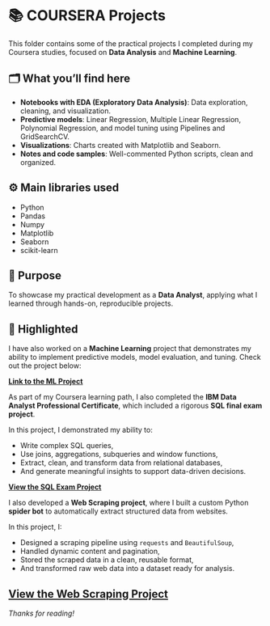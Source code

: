# 📚 COURSERA Projects

This folder contains some of the practical projects I completed during my Coursera studies, focused on **Data Analysis** and **Machine Learning**.

## 🗂️ What you’ll find here

- **Notebooks with EDA (Exploratory Data Analysis)**: Data exploration, cleaning, and visualization.
- **Predictive models**: Linear Regression, Multiple Linear Regression, Polynomial Regression, and model tuning using Pipelines and GridSearchCV.
- **Visualizations**: Charts created with Matplotlib and Seaborn.
- **Notes and code samples**: Well-commented Python scripts, clean and organized.

## ⚙️ Main libraries used

- Python
- Pandas
- Numpy
- Matplotlib
- Seaborn
- scikit-learn

## 📌 Purpose

To showcase my practical development as a **Data Analyst**, applying what I learned through hands-on, reproducible projects.

## 🌟 Highlighted 

I have also worked on a **Machine Learning** project that demonstrates my ability to implement predictive models, model evaluation, and tuning. Check out the project below:

[**Link to the ML Project**](https://github.com/Tzantza/coursera/blob/main/Practice_project_insurance.ipynb)

As part of my Coursera learning path, I also completed the **IBM Data Analyst Professional Certificate**, which included a rigorous **SQL final exam project**.  

In this project, I demonstrated my ability to:
- Write complex SQL queries,
- Use joins, aggregations, subqueries and window functions,
- Extract, clean, and transform data from relational databases,
- And generate meaningful insights to support data-driven decisions.

[**View the SQL Exam Project**](https://github.com/Tzantza/coursera/blob/main/sql-final-project-v2.ipynb)

I also developed a **Web Scraping project**, where I built a custom Python **spider bot** to automatically extract structured data from websites.  

In this project, I:
- Designed a scraping pipeline using `requests` and `BeautifulSoup`,
- Handled dynamic content and pagination,
- Stored the scraped data in a clean, reusable format,
- And transformed raw web data into a dataset ready for analysis.

[**View the Web Scraping Project**](https://github.com/Tzantza/coursera/blob/main/webscraping-final-project-v2.ipynb)
---

*Thanks for reading!*
